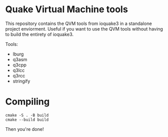 # Quake Virtual Machine tools
This repository contains the QVM tools from ioquake3 in a standalone project enviorment. Useful if you want to use the QVM tools without having to build the entirety of ioquake3.

Tools:
* lburg
* q3asm
* q3cpp
* q3lcc
* q3rcc
* stringify

# Compiling
`cmake -S . -B build`     
`cmake --build build`

Then you're done!
